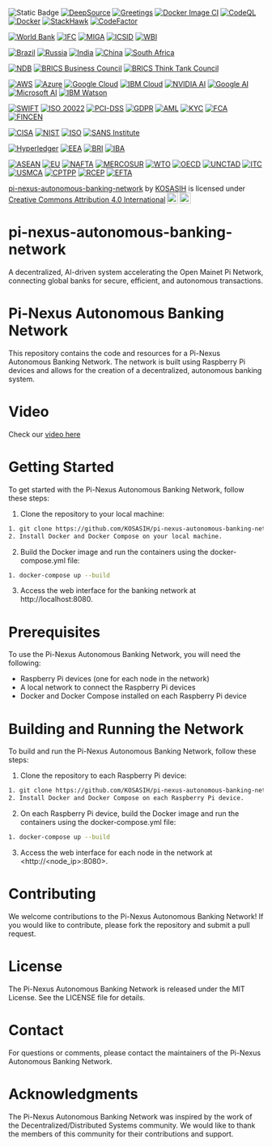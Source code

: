 ![Static Badge](https://img.shields.io/badge/Pi-Nexus-gold)
[![DeepSource](https://app.deepsource.com/gh/KOSASIH/pi-nexus-autonomous-banking-network.svg/?label=active+issues&show_trend=true&token=J48vq2P0V-jMIAXmrKlh9NYZ)](https://app.deepsource.com/gh/KOSASIH/pi-nexus-autonomous-banking-network/)
[![Greetings](https://github.com/KOSASIH/pi-nexus-autonomous-banking-network/actions/workflows/greetings.yml/badge.svg)](https://github.com/KOSASIH/pi-nexus-autonomous-banking-network/actions/workflows/greetings.yml)
[![Docker Image CI](https://github.com/KOSASIH/pi-nexus-autonomous-banking-network/actions/workflows/docker-image.yml/badge.svg)](https://github.com/KOSASIH/pi-nexus-autonomous-banking-network/actions/workflows/docker-image.yml)
[![CodeQL](https://github.com/KOSASIH/pi-nexus-autonomous-banking-network/actions/workflows/codeql.yml/badge.svg)](https://github.com/KOSASIH/pi-nexus-autonomous-banking-network/actions/workflows/codeql.yml)
[![Docker](https://github.com/KOSASIH/pi-nexus-autonomous-banking-network/actions/workflows/docker-publish.yml/badge.svg?branch=deepsource-transform-2450a09e)](https://github.com/KOSASIH/pi-nexus-autonomous-banking-network/actions/workflows/docker-publish.yml)
[![StackHawk](https://github.com/KOSASIH/pi-nexus-autonomous-banking-network/actions/workflows/stackhawk.yml/badge.svg)](https://github.com/KOSASIH/pi-nexus-autonomous-banking-network/actions/workflows/stackhawk.yml)
[![CodeFactor](https://www.codefactor.io/repository/github/kosasih/pi-nexus-autonomous-banking-network/badge/main)](https://www.codefactor.io/repository/github/kosasih/pi-nexus-autonomous-banking-network/overview/main)

[![World Bank](https://img.shields.io/badge/World%20Bank-Partner-34C759.svg)](https://www.worldbank.org/)
[![IFC](https://img.shields.io/badge/IFC-Partner-6495ed.svg)](https://www.ifc.org/)
[![MIGA](https://img.shields.io/badge/MIGA-Partner-228B22.svg)](https://www.miga.org/)
[![ICSID](https://img.shields.io/badge/ICSID-Partner-00698f.svg)](https://icsid.worldbank.org/)
[![WBI](https://img.shields.io/badge/WBI-Partner-FFC107.svg)](https://www.worldbank.org/en/about/partnerships/world-bank-institute)

[![Brazil](https://img.shields.io/badge/Brazil-Member-34C759.svg)](https://www.gov.br/)
[![Russia](https://img.shields.io/badge/Russia-Member-6495ed.svg)](https://www.gov.ru/)
[![India](https://img.shields.io/badge/India-Member-228B22.svg)](https://www.india.gov.in/)
[![China](https://img.shields.io/badge/China-Member-FFC107.svg)](https://www.gov.cn/)
[![South Africa](https://img.shields.io/badge/South%20Africa-Member-00698f.svg)](https://www.gov.za/)

[![NDB](https://img.shields.io/badge/NDB-Member-34C759.svg)](https://www.ndb.int/)
[![BRICS Business Council](https://img.shields.io/badge/BRICS%20Business%20Council-Member-6495ed.svg)](https://www.bricsbusinesscouncil.org/)
[![BRICS Think Tank Council](https://img.shields.io/badge/BRICS%20Think%20Tank%20Council-Member-228B22.svg)](https://www.brics-ttc.org/)

[![AWS](https://img.shields.io/badge/AWS-Partner-FF9900.svg)](https://aws.amazon.com/)
[![Azure](https://img.shields.io/badge/Azure-Partner-007bff.svg)](https://azure.microsoft.com/)
[![Google Cloud](https://img.shields.io/badge/Google%20Cloud-Partner-4285F4.svg)](https://cloud.google.com/)
[![IBM Cloud](https://img.shields.io/badge/IBM%20Cloud-Partner-00698f.svg)](https://www.ibm.com/cloud)
[![NVIDIA AI](https://img.shields.io/badge/NVIDIA%20AI-Partner-76B900.svg)](https://www.nvidia.com/en-us/deep-learning-ai/)
[![Google AI](https://img.shields.io/badge/Google%20AI-Partner-4285F4.svg)](https://ai.google/)
[![Microsoft AI](https://img.shields.io/badge/Microsoft%20AI-Partner-007bff.svg)](https://www.microsoft.com/en-us/ai)
[![IBM Watson](https://img.shields.io/badge/IBM%20Watson-Partner-00698f.svg)](https://www.ibm.com/watson)


[![SWIFT](https://img.shields.io/badge/SWIFT-Compliant-007bff.svg)](https://www.swift.com/)
[![ISO 20022](https://img.shields.io/badge/ISO%2020022-Certified-008000.svg)](https://www.iso.org/standard/66693.html)
[![PCI-DSS](https://img.shields.io/badge/PCI--DSS-Compliant-ff9900.svg)](https://www.pcisecuritystandards.org/)
[![GDPR](https://img.shields.io/badge/GDPR-Compliant-32cd32.svg)](https://www.eugdpr.org/)
[![AML](https://img.shields.io/badge/AML-Compliant-ff69b4.svg)](https://www.fatf-gafi.org/)
[![KYC](https://img.shields.io/badge/KYC-Compliant-6495ed.svg)](https://www.fatf-gafi.org/)
[![FCA](https://img.shields.io/badge/FCA-Regulated-007bff.svg)](https://www.fca.org.uk/)
[![FINCEN](https://img.shields.io/badge/FINCEN-Compliant-008000.svg)](https://www.fincen.gov/)

[![CISA](https://img.shields.io/badge/CISA-Partner-007bff.svg)](https://www.cisa.gov/)
[![NIST](https://img.shields.io/badge/NIST-Partner-6495ed.svg)](https://www.nist.gov/)
[![ISO](https://img.shields.io/badge/ISO-Partner-008000.svg)](https://www.iso.org/)
[![SANS Institute](https://img.shields.io/badge/SANS%20Institute-Partner-ff9900.svg)](https://www.sans.org/)

[![Hyperledger](https://img.shields.io/badge/Hyperledger-Partner-007bff.svg)](https://www.hyperledger.org/)
[![EEA](https://img.shields.io/badge/EEA-Partner-6495ed.svg)](https://entethalliance.org/)
[![BRI](https://img.shields.io/badge/BRI-Partner-ff9900.svg)](https://www.blockchainresearchinstitute.org/)
[![IBA](https://img.shields.io/badge/IBA-Partner-008000.svg)](https://www.internationalblockchainassociation.com/)

[![ASEAN](https://img.shields.io/badge/ASEAN-Member-00698f.svg)](https://asean.org/)
[![EU](https://img.shields.io/badge/EU-Member-6495ed.svg)](https://europa.eu/)
[![NAFTA](https://img.shields.io/badge/NAFTA-Member-FFC107.svg)](https://www.nafta-sec-alena.org/)
[![MERCOSUR](https://img.shields.io/badge/MERCOSUR-Member-228B22.svg)](https://www.mercosur.int/)
[![WTO](https://img.shields.io/badge/WTO-Member-008000.svg)](https://www.wto.org/)
[![OECD](https://img.shields.io/badge/OECD-Member-6495ed.svg)](https://www.oecd.org/)
[![UNCTAD](https://img.shields.io/badge/UNCTAD-Partner-34C759.svg)](https://unctad.org/)
[![ITC](https://img.shields.io/badge/ITC-Partner-228B22.svg)](https://www.intracen.org/)
[![USMCA](https://img.shields.io/badge/USMCA-Member-FFC107.svg)](https://www.usmca.com/)
[![CPTPP](https://img.shields.io/badge/CPTPP-Member-6495ed.svg)](https://www.cptpp.org/)
[![RCEP](https://img.shields.io/badge/RCEP-Member-228B22.svg)](https://www.recep.org/)
[![EFTA](https://img.shields.io/badge/EFTA-Member-00698f.svg)](https://www.efta.int/)

<p xmlns:cc="http://creativecommons.org/ns#" xmlns:dct="http://purl.org/dc/terms/"><a property="dct:title" rel="cc:attributionURL" href="https://github.com/KOSASIH/pi-nexus-autonomous-banking-network">pi-nexus-autonomous-banking-network</a> by <a rel="cc:attributionURL dct:creator" property="cc:attributionName" href="https://www.linkedin.com/in/kosasih-81b46b5a">KOSASIH</a> is licensed under <a href="https://creativecommons.org/licenses/by/4.0/?ref=chooser-v1" target="_blank" rel="license noopener noreferrer" style="display:inline-block;">Creative Commons Attribution 4.0 International<img style="height:22px!important;margin-left:3px;vertical-align:text-bottom;" src="https://mirrors.creativecommons.org/presskit/icons/cc.svg?ref=chooser-v1" alt=""><img style="height:22px!important;margin-left:3px;vertical-align:text-bottom;" src="https://mirrors.creativecommons.org/presskit/icons/by.svg?ref=chooser-v1" alt=""></a></p>

# pi-nexus-autonomous-banking-network

A decentralized, AI-driven system accelerating the Open Mainet Pi Network, connecting global banks for secure, efficient, and autonomous transactions.

# Pi-Nexus Autonomous Banking Network

This repository contains the code and resources for a Pi-Nexus Autonomous Banking Network. The network is built using Raspberry Pi devices and allows for the creation of a decentralized, autonomous banking system.

# Video 

Check our [video here](https://youtu.be/QfyMYi-k-8M?si=FT6uT8TABafuUyCq) 

# Getting Started

To get started with the Pi-Nexus Autonomous Banking Network, follow these steps:

1. Clone the repository to your local machine:

```bash
1. git clone https://github.com/KOSASIH/pi-nexus-autonomous-banking-network.git
2. Install Docker and Docker Compose on your local machine.
```

2. Build the Docker image and run the containers using the docker-compose.yml file:

```bash
1. docker-compose up --build
```

3. Access the web interface for the banking network at http://localhost:8080.

# Prerequisites

To use the Pi-Nexus Autonomous Banking Network, you will need the following:

- Raspberry Pi devices (one for each node in the network)
- A local network to connect the Raspberry Pi devices
- Docker and Docker Compose installed on each Raspberry Pi device

# Building and Running the Network

To build and run the Pi-Nexus Autonomous Banking Network, follow these steps:

1. Clone the repository to each Raspberry Pi device:

```bash
1. git clone https://github.com/KOSASIH/pi-nexus-autonomous-banking-network.git
2. Install Docker and Docker Compose on each Raspberry Pi device.
```

2. On each Raspberry Pi device, build the Docker image and run the containers using the docker-compose.yml file:

```bash
1. docker-compose up --build
```

3. Access the web interface for each node in the network at <http://<node_ip>:8080>.

# Contributing

We welcome contributions to the Pi-Nexus Autonomous Banking Network! If you would like to contribute, please fork the repository and submit a pull request.

# License

The Pi-Nexus Autonomous Banking Network is released under the MIT License. See the LICENSE file for details.

# Contact

For questions or comments, please contact the maintainers of the Pi-Nexus Autonomous Banking Network.

# Acknowledgments

The Pi-Nexus Autonomous Banking Network was inspired by the work of the Decentralized/Distributed Systems community. We would like to thank the members of this community for their contributions and support.
